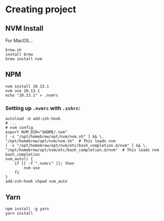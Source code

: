 [//]: # (Copyright © 2024 Perpetuator LLC)

# Creating project

## NVM Install

For MacOS...

```shell
brew.sh
install brew
brew install nvm
```

## NPM

```shell
nvm install 20.13.1
nvm use 20.13.1
echo "20.13.1" > .nvmrc
```

### Setting up `.nvmrc` with `.zshrc`:
```shell
autoload -U add-zsh-hook
# ...
# nvm config
export NVM_DIR="$HOME/.nvm"
[ -s "/opt/homebrew/opt/nvm/nvm.sh" ] && \. "/opt/homebrew/opt/nvm/nvm.sh"  # This loads nvm
[ -s "/opt/homebrew/opt/nvm/etc/bash_completion.d/nvm" ] && \. "/opt/homebrew/opt/nvm/etc/bash_completion.d/nvm"  # This loads nvm bash_completion
nvm_auto() {
    if [[ -f ".nvmrc" ]]; then
        nvm use
    fi
}
add-zsh-hook chpwd nvm_auto
```

## Yarn

```shell
npm install -g yarn
yarn install
```
